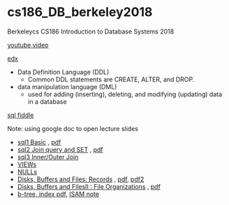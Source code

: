 # cs186_DB_berkeley2018
Berkeleycs CS186  Introduction to Database Systems 2018

[youtube video](https://www.youtube.com/user/CS186Berkeley/playlists)

[edx](https://edge.edx.org/courses/course-v1:BerkeleyX+CS186+2018_SP/course/)

- Data Definition Language (DDL) 
    - Common DDL statements are CREATE, ALTER, and DROP.
- data manipulation language (DML) 
    - used for adding (inserting), deleting, and modifying (updating) data in a database

[sql fiddle](http://www.sqlfiddle.com/#!15)


Note: using google doc to open lecture slides

- [sql1 Basic](sql1.md) , [pdf](slides/02_sql1.pdf)
- [sql2 Join query and SET](sql2.md) , [pdf](slides/03_sql2.pdf)
- [sql3 Inner/Outer Join](sql3.md)
- [VIEWs](sql_view.md)
- [NULLs](sql_null.md)
- [Disks, Buffers and Files: Records](sql_disk.md) , [pdf](slides/04_disk_file.pdf),  [pdf2](slides/045_disk2.pdf)
- [Disks, Buffers and FilesII : File Organizations](sql_file_org.md) , [pdf](slides/05_cost-models-indexes.pdf)
- [b-tree, index pdf](slides/05b-tree-indexes.pdf), [ISAM note](isam.md)



